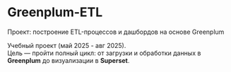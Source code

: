 # Greenplum-ETL

Проект: построение ETL-процессов и дашбордов на основе Greenplum

Учебный проект (май 2025 - авг 2025).  
Цель — пройти полный цикл: от загрузки и обработки данных в **Greenplum** до визуализации в **Superset**.  
